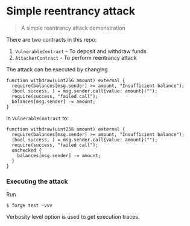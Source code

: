 # Simple reentrancy attack
> A simple reentrancy attack demonstration

There are two contracts in this repo:

1. `VulnerableContract` - To deposit and withdraw funds
2. `AttackerContract` - To perform reentrancy attack

The attack can be executed by changing

```solidity
function withdraw(uint256 amount) external {
  require(balances[msg.sender] >= amount, "Insufficient balance");
  (bool success, ) = msg.sender.call{value: amount}("");
  require(success, "failed call");
  balances[msg.sender] -= amount;
}
```

in `VulnerableContract` to:

```solidity
function withdraw(uint256 amount) external {
  require(balances[msg.sender] >= amount, "Insufficient balance");
  (bool success, ) = msg.sender.call{value: amount}("");
  require(success, "failed call");
  unchecked {
    balances[msg.sender] -= amount;
  }
}
```

### Executing the attack

Run

```
$ forge test -vvv
```

Verbosity level option is used to get execution traces.
